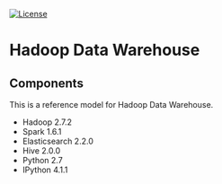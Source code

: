 [![License](https://img.shields.io/badge/license-Apache%202-blue.svg)](LICENSE)

Hadoop Data Warehouse
====================

Components
----------
This is a reference model for Hadoop Data Warehouse.

* Hadoop 2.7.2
* Spark 1.6.1
* Elasticsearch 2.2.0
* Hive 2.0.0
* Python 2.7
* IPython 4.1.1
